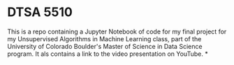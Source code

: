 # DTSA 5510
This is a repo containing a Jupyter Notebook of code for my final project for my Unsupervised Algorithms in Machine Learning class, part of the University of Colorado Boulder's Master of Science in Data Science program. It als contains a link to the video presentation on YouTube.
* 
